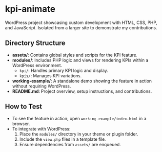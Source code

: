 # kpi-animate
WordPress project showcasing custom development with HTML, CSS, PHP, and JavaScript. Isolated from a larger site to demonstrate my contributions.

## Directory Structure
- **assets/**: Contains global styles and scripts for the KPI feature.
- **modules/**: Includes PHP logic and views for rendering KPIs within a WordPress environment.
  - `kpi/`: Handles primary KPI logic and display.
  - `kpis/`: Manages KPI variations.
- **working-example/**: A standalone demo showing the feature in action without requiring WordPress.
- **README.md**: Project overview, setup instructions, and contributions.

## How to Test
- To see the feature in action, open `working-example/index.html` in a browser.
- To integrate with WordPress:
  1. Place the `modules/` directory in your theme or plugin folder.
  2. Include the `view.php` files in a template file.
  3. Ensure dependencies from `assets/` are enqueued.
